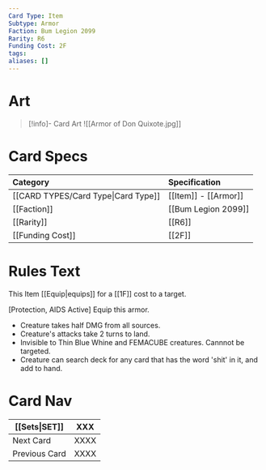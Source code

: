 ```yaml
---
Card Type: Item
Subtype: Armor
Faction: Bum Legion 2099
Rarity: R6
Funding Cost: 2F
tags: 
aliases: []
---
```

# Art

> [!info]- Card Art
> ![[Armor of Don Quixote.jpg]]

# Card Specs

| Category | Specification| 
| :--- | :--- |
| [[CARD TYPES/Card Type\|Card Type]] | [[Item]] - [[Armor]] |  
| [[Faction]] | [[Bum Legion 2099]] | 
| [[Rarity]] | [[R6]] |  
| [[Funding Cost]] | [[2F]] |  

# Rules Text

This Item [[Equip|equips]] for a [[1F]] cost to a target.  

[Protection, AIDS Active] Equip this armor.
- Creature takes half DMG from all sources.
- Creature's attacks take 2 turns to land.
- Invisible to Thin Blue Whine and FEMACUBE creatures. Cannnot be targeted.
- Creature can search deck for any card that has the word 'shit' in it, and add to hand.

# Card Nav

| [[Sets\|SET]] | XXX |  
| --- | --- |  
| Next Card | XXXX |  
| Previous Card | XXXX |  

